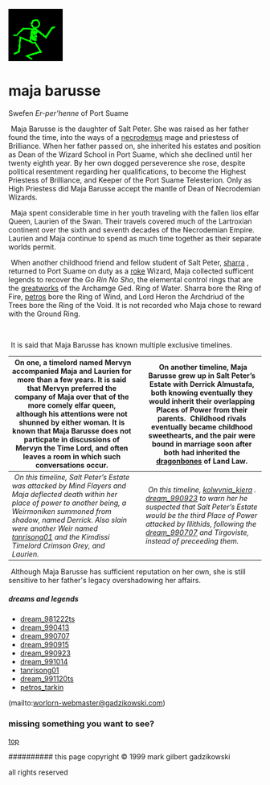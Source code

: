 ![dancer](assets/dancer.gif)

# maja barusse



 Swefen *Er-per’henne* of Port Suame

![xparent](assets/xparent.gif)  Maja Barusse is the daughter of Salt Peter. She was raised as her father found the time, into the ways of a  [necrodemus](necrodemus.md)  mage and priestess of Brilliance. When her father passed on, she inherited his estates and position as Dean of the Wizard School in Port Suame, which she declined until her twenty eighth year. By her own dogged perseverence she rose, despite political resentment regarding her qualifications, to become the Highest Priestess of Brilliance, and Keeper of the Port Suame Telesterion. Only as High Priestess did Maja Barusse accept the mantle of Dean of Necrodemian Wizards. 


 ![xparent](assets/xparent.gif)  Maja spent considerable time in her youth traveling with the fallen lios elfar Queen, Laurien of the Swan. Their travels covered much of the Lartroxian continent over the sixth and seventh decades of the Necrodemian Empire. Laurien and Maja continue to spend as much time together as their separate worlds permit. 







 
 ![xparent](assets/xparent.gif)  When another childhood friend and fellow student of Salt Peter,  [sharra](sharra.md) , returned to Port Suame on duty as a  [roke](roke.md)  Wizard, Maja collected sufficent legends to recover the *Go Rin No Sho*, the elemental control rings that are the  [greatworks](greatworks.md)  of the Archamge Ged. Ring of Water. Sharra bore the Ring of Fire,  [petros](petros.md)  bore the Ring of Wind, and Lord Heron the Archdriud of the Trees bore the Ring of the Void. It is not recorded who Maja chose to reward with the Ground Ring. 


 ![xparent](assets/xparent.gif)  







  ![xparent](assets/xparent.gif)  It is said that Maja Barusse has known multiple exclusive timelines.
 

|  ![xparent](assets/xparent.gif) On one, a timelord named Mervyn accompanied Maja and Laurien for more than a few years. It is said that Mervyn preferred the company of Maja over that of the more comely elfar queen, although his attentions were not shunned by either woman. It is known that Maja Barusse does not particpate in discussions of Mervyn the Time Lord, and often leaves a room in which such conversations occur.  |   |  ![xparent](assets/xparent.gif) On another timeline, Maja Barusse grew up in Salt Peter’s Estate with Derrick Almustafa, both knowing eventually they would inherit their overlapping Places of Power from their parents. ![xparent](assets/xparent.gif) Childhood rivals eventually became childhood sweethearts, and the pair were bound in marriage soon after both had inherited the [dragonbones](dragonbones.md) of Land Law.  | 
| -------------------------------------------------------------------------------------------------------------------------------------------------------------------------------------------------------------------------------------------------------------------------------------------------------------------------------------------------------------------------------------------------------------------------------------- | - | ------------------------------------------------------------------------------------------------------------------------------------------------------------------------------------------------------------------------------------------------------------------------------------------------------------------------------------------------------------------------------------------------------------------------------------ | 
|  ![xparent](assets/xparent.gif) *On this timeline, Salt Peter’s Estate was attacked by Mind Flayers and Maja deflected death within her place of power to another being, a *Weirmoniken* summoned from shadow, named Derrick. Also slain were another *Weir* named [tanrisong01](tanrisong01.md) and the Kimdissi Timelord Crimson Grey, and Laurien.*                                                                                 |   |  ![xparent](assets/xparent.gif) *On this timeline, [kolwynia_kiera](kolwynia_kiera.md) . [dream_990923](dream_990923.md) to warn her he suspected that Salt Peter’s Estate would be the third Place of Power attacked by Illithids, following the [dream_990707](dream_990707.md) and Tirgoviste, instead of preceeding them.*                                                                                                       | 

 







 
 ![xparent](assets/xparent.gif)  Although Maja Barusse has sufficient reputation on her own, she is still sensitive to her father's legacy overshadowing her affairs. 







 
##### dreams and legends



 





 

* [dream_981222ts](dream_981222ts.md)
* [dream_990413](dream_990413.md)
* [dream_990707](dream_990707.md)
* [dream_990915](dream_990915.md)
* [dream_990923](dream_990923.md)
* [dream_991014](dream_991014.md)
* [tanrisong01](tanrisong01.md)
* [dream_991120ts](dream_991120ts.md)
* [petros_tarkin](petros_tarkin.md)

 

 (mailto:worlorn-webmaster@gadzikowski.com) 

 
### missing something you want to see?



 [top](#top) 

 
########## this page copyright © 1999 mark gilbert gadzikowski

 all rights reserved